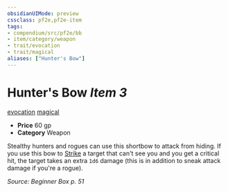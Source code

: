 ```yaml
---
obsidianUIMode: preview
cssclass: pf2e,pf2e-item
tags:
- compendium/src/pf2e/bb
- item/category/weapon
- trait/evocation
- trait/magical
aliases: ["Hunter's Bow"]
---
```

# Hunter's Bow *Item 3*  
[evocation](rules/traits/evocation.md)  [magical](rules/traits/magical.md)  

- **Price** 60 gp
- **Category** Weapon

Stealthy hunters and rogues can use this shortbow to attack from hiding. If you use this bow to [Strike](rules/actions/strike.md) a target that can't see you and you get a critical hit, the target takes an extra `1d6` damage (this is in addition to sneak attack damage if you're a rogue).

*Source: Beginner Box p. 51*